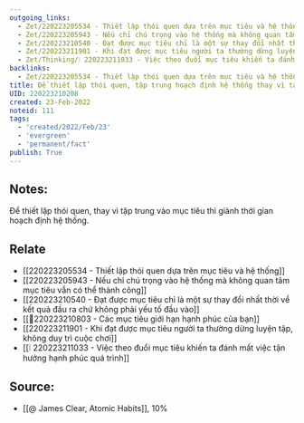 ```yaml
---
outgoing_links:
  - Zet/220223205534 - Thiết lập thói quen dựa trên mục tiêu và hệ thống
  - Zet/220223205943 - Nếu chỉ chú trọng vào hệ thống mà không quan tâm mục tiêu vẫn có thể thành công
  - Zet/220223210540 - Đạt được mục tiêu chỉ là một sự thay đổi nhất thời về kết quả đầu ra chứ không phải yếu tố đầu vào
  - Zet/220223211901 - Khi đạt được mục tiêu người ta thường dừng luyện tập, không duy trì cuộc chơi
  - Zet/Thinking/❕ 220223211033 - Việc theo đuổi mục tiêu khiến ta đánh mất việc tận hưởng hạnh phúc quá trình
backlinks:
  - Zet/220223205534 - Thiết lập thói quen dựa trên mục tiêu và hệ thống
title: Để thiết lập thói quen, tập trung hoạch định hệ thống thay vì tập trung mục tiêu
UID: 220223210208
created: 23-Feb-2022
noteid: 111
tags:
  - 'created/2022/Feb/23'
  - 'evergreen'
  - 'permanent/fact'
publish: True
---
```

## Notes:
Để thiết lập thói quen, thay vì tập trung vào mục tiêu thì giành thời gian hoạch định hệ thống.

## Relate
- [[220223205534 - Thiết lập thói quen dựa trên mục tiêu và hệ thống]]
- [[220223205943 - Nếu chỉ chú trọng vào hệ thống mà không quan tâm mục tiêu vẫn có thể thành công]]
- [[220223210540 - Đạt được mục tiêu chỉ là một sự thay đổi nhất thời về kết quả đầu ra chứ không phải yếu tố đầu vào]]
- [[💬220223210803 - Các mục tiêu giới hạn hạnh phúc của bạn]]
- [[220223211901 - Khi đạt được mục tiêu người ta thường dừng luyện tập, không duy trì cuộc chơi]]
- [[❕ 220223211033 - Việc theo đuổi mục tiêu khiến ta đánh mất việc tận hưởng hạnh phúc quá trình]]

## Source:
- [[@ James Clear, Atomic Habits]], 10%




